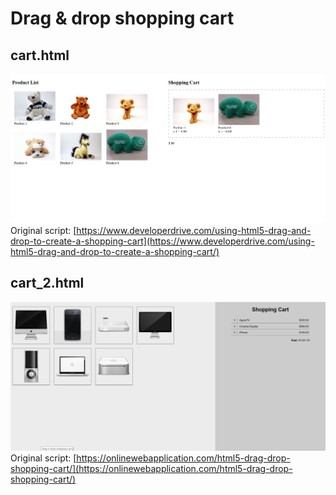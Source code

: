 # Drag & drop shopping cart

## cart.html

![cart.html preview](https://raw.githubusercontent.com/DaWe35/drag-n-drop-shopping-cart/master/preview_images/cart.jpg)
Original script: [https://www.developerdrive.com/using-html5-drag-and-drop-to-create-a-shopping-cart](https://www.developerdrive.com/using-html5-drag-and-drop-to-create-a-shopping-cart/)

## cart_2.html

![cart_2.html preview](https://raw.githubusercontent.com/DaWe35/drag-n-drop-shopping-cart/master/preview_images/cart_2.jpg)
Original script: [https://onlinewebapplication.com/html5-drag-drop-shopping-cart/](https://onlinewebapplication.com/html5-drag-drop-shopping-cart/)
